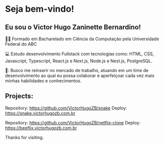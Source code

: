 # Seja bem-vindo!

## Eu sou o Victor Hugo Zaninette Bernardino!

:man_student: Formado em Bacharelado em Ciência da Computação pela Universidade Federal do ABC

:computer: Estudo desenvolvimento Fullstack com tecnologias como: HTML, CSS, Javascript, Typescript, React.js e Next.js, Node.js e Nest.js, PostgreSQL.

🎯: Busco me reinserir no mercado de trabalho, atuando em um time de desenvolvimento ao qual eu possa colaborar e aperfeiçoar cada vez mais minhas habilidades e conhecimentos.
 
## Projects:

Repository: https://github.com/VictorHugoZB/snake
Deploy: https://snake.victorhugozb.com.br

Repository: https://github.com/VictorHugoZB/netflix-clone
Deploy: https://beeflix.victorhugozb.com.br

Thanks for visiting.

<!--
**VictorHugoZB/VictorHugoZB** is a ✨ _special_ ✨ repository because its `README.md` (this file) appears on your GitHub profile.

Here are some ideas to get you started:

- 🔭 I’m currently working on ...
- 🌱 I’m currently learning ...
- 👯 I’m looking to collaborate on ...
- 🤔 I’m looking for help with ...
- 💬 Ask me about ...
- 📫 How to reach me: ...
- 😄 Pronouns: ...
- ⚡ Fun fact: ...
-->
